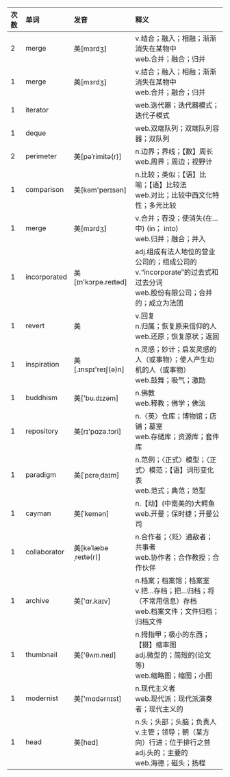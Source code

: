 |次数|单词|发音|释义|
|:--|:--|:--|:--|
|2|merge|美[mɜrdʒ] |v.结合；融入；相融；渐渐消失在某物中<br>web.合并；融合；归并<br>|
|1|merge|美[mɜrdʒ] |v.结合；融入；相融；渐渐消失在某物中<br>web.合并；融合；归并<br>||
|1|iterator||web.迭代器；迭代器模式；迭代子模式<br>||
|1|deque||web.双端队列；双端队列容器；双队列<br>||
|2|perimeter|美[pəˈrimitə(r)] |n.边界；界线；【数】周长<br>web.周界；周边；视野计<br>||
|1|comparison|美[kəm'perɪsən] |n.比较；类似；【语】比喻；【语】比较法<br>web.对比；比较中西文化特性；多元比较<br>|
|1|merge|美[mɜrdʒ] |v.合并；吞没；使消失(在…中) (in； into)<br>web.归并；融合；并入<br>|
|1|incorporated|美[ɪn'kɔrpə.reɪtəd] |adj.组成有法人地位的营业公司的；组成公司的<br>v.“incorporate”的过去式和过去分词<br>web.股份有限公司；合并的；成立为法团<br>|
|1|revert|美|v.回复<br>n.归属；恢复原来信仰的人<br>web.还原；恢复原状；返回<br>|
|1|inspiration|美[.ɪnspɪ'reɪʃ(ə)n] |n.灵感；妙计；启发灵感的人（或事物）；使人产生动机的人（或事物）<br>web.鼓舞；吸气；激励<br>|
|1|buddhism|美['bu.dɪzəm] |n.佛教<br>web.释教；佛学；佛法<br>|
|1|repository|美[rɪ'pɑzə.tɔri] |n.〈英〉仓库；博物馆；店铺；墓室<br>web.存储库；资源库；套件库<br>|
|1|paradigm|美[ˈpɛrəˌdaɪm] |n.范例；〈正式〉模型；〈正式〉模范；【语】词形变化表<br>web.范式；典范；范型<br>|
|1|cayman|美[ˈkemən] |n.【动】(中南美的)大鳄鱼<br>web.开曼；保时捷；开曼公司<br>|
|1|collaborator|美[kəˈl&#230;bəˌreɪtə(r)] |n.合作者；〈贬〉通敌者；共事者<br>web.协作者；合作教授；合作伙伴<br>|
|1|archive|美['ɑr.kaɪv] |n.档案；档案馆；档案室<br>v.把…存档；把…归档；将（不常用信息）存档<br>web.档案文件；文件归档；归档文件<br>|
|1|thumbnail|美['θʌm.neɪl] |n.拇指甲；极小的东西；【摄】缩率图<br>adj.微型的；简短的(论文等)<br>web.缩略图；缩图；小图<br>|
|1|modernist|美['mɑdərnɪst] |n.现代主义者<br>web.现代派；现代派演奏者；现代主义的<br>|
|1|head|美[hed] |n.头；头部；头脑；负责人<br>v.主管；领导；朝（某方向）行进；位于排行之首<br>adj.头的；主要的<br>web.海德；磁头；扬程<br>|
